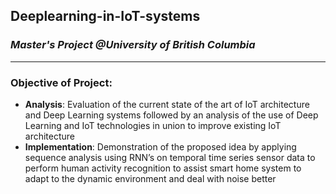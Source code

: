 ## Deeplearning-in-IoT-systems
### *Master's Project @University of British Columbia*
---
### Objective of Project: 

- **Analysis**: Evaluation of the current state of the art of IoT architecture and Deep Learning systems followed by an
analysis of the use of Deep Learning and IoT technologies in union to improve existing IoT architecture
- **Implementation**: Demonstration of the proposed idea by applying sequence analysis using RNN’s on temporal
time series sensor data to perform human activity recognition to assist smart home system to adapt to the dynamic
environment and deal with noise better